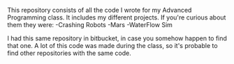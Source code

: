 This repository consists of all the code I wrote for my Advanced Programming class.
It includes my different projects. If you're curious about them they were:
  -Crashing Robots
  -Mars
  -WaterFlow Sim

I had this same repository in bitbucket, in case you somehow happen to find that one.
A lot of this code was made during the class, so it's probable to find other repositories with the same code.
